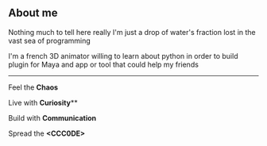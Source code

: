## About me

Nothing much to tell here really
I'm just a drop of water's fraction lost in the vast sea of programming

I'm a french 3D animator willing to learn about python in order to build plugin for Maya and app or tool that could help my friends

---

Feel the **Chaos**

Live with **Curiosity****

Build with **Communication**

Spread the **\<CCC0DE\>**
